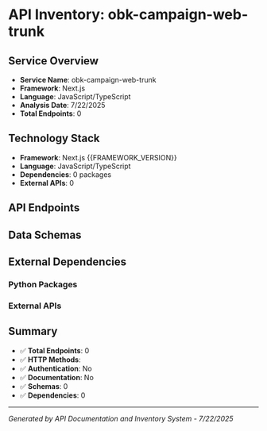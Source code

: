 # API Inventory: obk-campaign-web-trunk

## Service Overview

- **Service Name**: obk-campaign-web-trunk
- **Framework**: Next.js
- **Language**: JavaScript/TypeScript
- **Analysis Date**: 7/22/2025
- **Total Endpoints**: 0

## Technology Stack

- **Framework**: Next.js {{FRAMEWORK_VERSION}}
- **Language**: JavaScript/TypeScript
- **Dependencies**: 0 packages
- **External APIs**: 0

## API Endpoints



## Data Schemas



## External Dependencies

### Python Packages


### External APIs


## Summary

- ✅ **Total Endpoints**: 0
- ✅ **HTTP Methods**: 
- ✅ **Authentication**: No
- ✅ **Documentation**: No
- ✅ **Schemas**: 0
- ✅ **Dependencies**: 0

---

*Generated by API Documentation and Inventory System - 7/22/2025* 